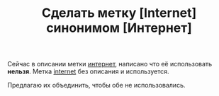 ﻿---
title: "Сделать метку [Internet] синонимом [Интернет]"
se.owner.user_id: 365777
se.owner.display_name: "Alex R."
se.owner.link: "https://ru.meta.stackoverflow.com/users/365777/alex-r"
se.link: "https://ru.meta.stackoverflow.com/questions/10481/%d0%a1%d0%b4%d0%b5%d0%bb%d0%b0%d1%82%d1%8c-%d0%bc%d0%b5%d1%82%d0%ba%d1%83-internet-%d1%81%d0%b8%d0%bd%d0%be%d0%bd%d0%b8%d0%bc%d0%be%d0%bc-%d0%98%d0%bd%d1%82%d0%b5%d1%80%d0%bd%d0%b5%d1%82"
se.question_id: 10481
se.post_type: question
se.score: 4
---
<p>Сейчас в описании метки <a href="https://ru.stackoverflow.com/questions/tagged/%d0%b8%d0%bd%d1%82%d0%b5%d1%80%d0%bd%d0%b5%d1%82" class="post-tag" title="показать вопросы с меткой [интернет]" rel="tag">интернет</a>, написано что её использовать <strong>нельзя</strong>. Метка <a href="https://ru.stackoverflow.com/questions/tagged/internet" class="post-tag" title="показать вопросы с меткой [internet]" rel="tag">internet</a> без описания и используется. </p>

<p>Предлагаю их объединить, чтобы обе не использовались.</p>
